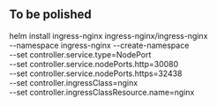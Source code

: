 ## To be polished

helm install ingress-nginx ingress-nginx/ingress-nginx \
  --namespace ingress-nginx --create-namespace \
  --set controller.service.type=NodePort \
  --set controller.service.nodePorts.http=30080 \
  --set controller.service.nodePorts.https=32438 \
  --set controller.ingressClass=nginx \
  --set controller.ingressClassResource.name=nginx